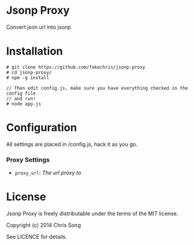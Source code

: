 Jsonp Proxy
============

Convert json url into jsonp

Installation
=====

```
# git clone https://github.com/fakechris/jsonp-proxy
# cd jsonp-proxy/
# npm -g install

// Then edit config.js, make sure you have everything checked in the config file
// and run!
# node app.js
```

Configuration
=============

All settings are placed in /config.js, hack it as you go.

### Proxy Settings

- ``proxy_url``: *The url proxy to*

License
=======
Jsonp Proxy is freely distributable under the terms of the MIT license.

Copyright (c) 2014 Chris Song

See LICENCE for details.
